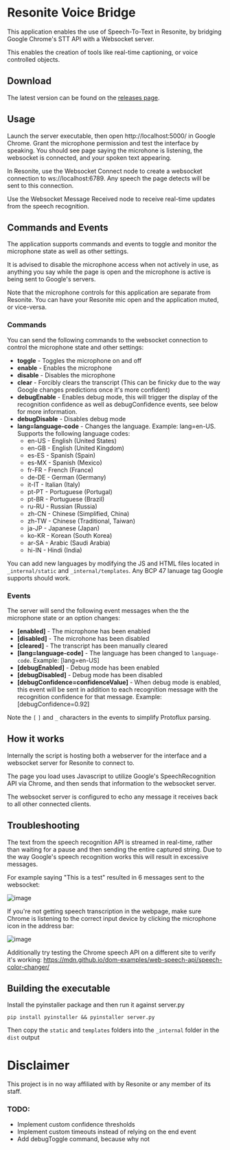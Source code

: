 # Resonite Voice Bridge

This application enables the use of Speech-To-Text in Resonite, by bridging Google Chrome's STT API with a Websocket server.

This enables the creation of tools like real-time captioning, or voice controlled objects.

## Download

The latest version can be found on the [releases page](https://github.com/theneolanders/resonite-voice-bridge/releases).

## Usage

Launch the server executable, then open http://localhost:5000/ in Google Chrome. Grant the microphone permission and test the interface by speaking. You should see page saying the microhone is listening, the websocket is connected, and your spoken text appearing.

In Resonite, use the Websocket Connect node to create a websocket connection to ws://localhost:6789. Any speech the page detects will be sent to this connection.

Use the Websocket Message Received node to receive real-time updates from the speech recognition.

## Commands and Events

The application supports commands and events to toggle and monitor the microphone state as well as other settings.

It is advised to disable the microphone access when not actively in use, as anything you say while the page is open and the microphone is active is being sent to Google's servers.

Note that the microphone controls for this application are separate from Resonite. You can have your Resonite mic open and the application muted, or vice-versa.

### Commands

You can send the following commands to the websocket connection to control the microphone state and other settings:

* **toggle** - Toggles the microphone on and off
* **enable** - Enables the microphone
* **disable** - Disables the microphone
* **clear** - Forcibly clears the transcript (This can be finicky due to the way Google changes predictions once it's more confident)
* **debugEnable** - Enables debug mode, this will trigger the display of the recognition confidence as well as debugConfidence events, see below for more information.
* **debugDisable** - Disables debug mode
* **lang=language-code** - Changes the language. Example: lang=en-US. Supports the following language codes:
    * en-US - English (United States)
    * en-GB - English (United Kingdom)
    * es-ES - Spanish (Spain)
    * es-MX - Spanish (Mexico)
    * fr-FR - French (France)
    * de-DE - German (Germany)
    * it-IT - Italian (Italy)
    * pt-PT - Portuguese (Portugal)
    * pt-BR - Portuguese (Brazil)
    * ru-RU - Russian (Russia)
    * zh-CN - Chinese (Simplified, China)
    * zh-TW - Chinese (Traditional, Taiwan)
    * ja-JP - Japanese (Japan)
    * ko-KR - Korean (South Korea)
    * ar-SA - Arabic (Saudi Arabia)
    * hi-IN - Hindi (India)

You can add new languages by modifying the JS and HTML files located in `_internal/static` and `_internal/templates`. Any BCP 47 lanuage tag Google supports should work.

### Events

The server will send the following event messages when the the microphone state or an option changes:

* **[enabled]** - The microphone has been enabled
* **[disabled]** - The microhone has been disabled
* **[cleared]** - The transcript has been manually cleared
* **[lang=language-code]** - The language has been changed to `language-code`. Example: [lang=en-US]
* **[debugEnabled]** - Debug mode has been enabled
* **[debugDisabled]** - Debug mode has been disabled
* **[debugConfidence=confidenceValue]** - When debug mode is enabled, this event will be sent in addition to each recognition message with the recognition confidence for that message. Example: [debugConfidence=0.92]

Note the `[` `]` and `_` characters in the events to simplify Protoflux parsing.

## How it works

Internally the script is hosting both a webserver for the interface and a websocket server for Resonite to connect to.

The page you load uses Javascript to utilize Google's SpeechRecognition API via Chrome, and then sends that information to the websocket server.

The websocket server is configured to echo any message it receives back to all other connected clients.

## Troubleshooting

The text from the speech recognition API is streamed in real-time, rather than waiting for a pause and then sending the entire captured string. Due to the way Google's speech recognition works this will result in excessive messages.

For example saying "This is a test" resulted in 6 messages sent to the websocket:

![image](https://github.com/theneolanders/resonite-voice-bridge/assets/3112763/b9a624f5-7987-40a2-a8ac-39531735ced6)

If you're not getting speech transcription in the webpage, make sure Chrome is listening to the correct input device by clicking the microphone icon in the address bar:

![image](https://github.com/theneolanders/resonite-voice-bridge/assets/3112763/25ea18ba-35d9-470a-b68e-68c06fc3983a)

Additionally try testing the Chrome speech API on a different site to verify it's working: https://mdn.github.io/dom-examples/web-speech-api/speech-color-changer/

## Building the executable

Install the pyinstaller package and then run it against server.py

`pip install pyinstaller && pyinstaller server.py`

Then copy the `static` and `templates` folders into the `_internal` folder in the `dist` output

# Disclaimer

This project is in no way affiliated with by Resonite or any member of its staff.

### TODO:

* Implement custom confidence thresholds
* Implement custom timeouts instead of relying on the end event
* Add debugToggle command, because why not